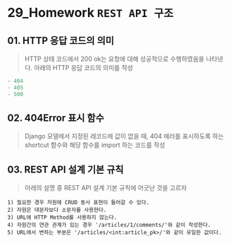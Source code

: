 # 29_Homework	`REST API 구조`

## 01. HTTP 응답 코드의 의미

> HTTP 상태 코드에서 200 ok는 요청에 대해 성공적으로 수행하였음을 나타낸다. 아래의 HTTP 응답 코드의 의미를 작성

```python
- 404
- 405
- 500
```



## 02. 404Error 표시 함수 

> Django 모델에서 지정된 레코드에 값이 없을 때, 404 에러를 표시하도록 하는 shortcut 함수와 해당 함수를 import 하는 코드를 작성

## 03. REST API 설계 기본 규칙
> 아래의 설명 중 REST API 설계 기본 규칙에 어긋난 것을 고르자

```
1) 필요한 경우 자원에 CRUD 동사 표현이 들어갈 수 있다.
2) 자원은 대문자보다 소문자를 사용한다.
3) URL에 HTTP Method를 사용하지 않는다.
4) 자원간의 연관 관계가 있는 경우 '/articles/1/comments/'와 같이 작성한다.
5) URL에서 변하는 부분은 '/articles/<int:article_pk>/'와 같이 유일한 값이다.
```

```

```

